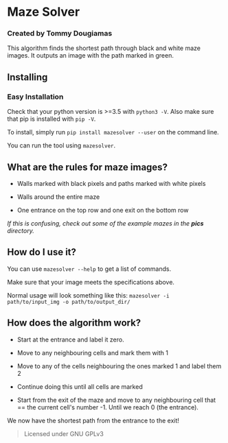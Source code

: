 # Maze Solver
### Created by Tommy Dougiamas  

This algorithm finds the shortest path through black and white maze images. It outputs an image with the path marked in green.


## Installing

### **Easy Installation**

Check that your python version is >=3.5 with `python3 -V`.
Also make sure that pip is installed with `pip -V`.

To install, simply run `pip install mazesolver --user` on the command line.

You can run the tool using `mazesolver`.

## What are the rules for maze images?
- Walls marked with black pixels and paths marked with white pixels

- Walls around the entire maze

- One entrance on the top row and one exit on the bottom row

*If this is confusing, check out some of the example mazes in the **pics** directory.*



## How do I use it?

You can use `mazesolver --help` to get a list of commands.

Make sure that your image meets the specifications above.

Normal usage will look something like this: `mazesolver -i path/to/input_img -o path/to/output_dir/`



## How does the algorithm work?

- Start at the entrance and label it zero.

- Move to any neighbouring cells and mark them with 1

- Move to any of the cells neighbouring the ones marked 1 and label them 2

- Continue doing this until all cells are marked

- Start from the exit of the maze and move to any neighbouring cell that == the current cell's number -1. Until we reach 0 (the entrance).

We now have the shortest path from the entrance to the exit!


> Licensed under GNU GPLv3

